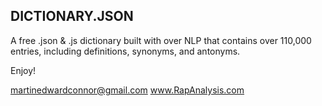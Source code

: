 ## DICTIONARY.JSON

A free .json & .js dictionary built with over NLP that contains over 110,000 entries, including definitions, synonyms, and antonyms.

Enjoy!

martinedwardconnor@gmail.com
www.RapAnalysis.com
